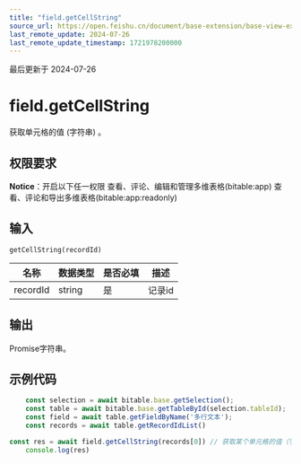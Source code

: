 ```yaml
---
title: "field.getCellString"
source_url: https://open.feishu.cn/document/base-extension/base-view-extensions/api/field/field_getcellstring
last_remote_update: 2024-07-26
last_remote_update_timestamp: 1721978200000
---
```

最后更新于 2024-07-26

# field.getCellString
获取单元格的值 (字符串) 。

## 权限要求
**Notice**：开启以下任一权限
查看、评论、编辑和管理多维表格(bitable:app)
查看、评论和导出多维表格(bitable:app:readonly)

## 输入
```
getCellString(recordId)
```

名称 | 数据类型 | 是否必填 | 描述
--- | --- | --- | ---
recordId | string | 是 | 记录id

## 输出
Promise字符串。
## 示例代码

```js
    const selection = await bitable.base.getSelection();
    const table = await bitable.base.getTableById(selection.tableId);
    const field = await table.getFieldByName('多行文本');
    const records = await table.getRecordIdList()

const res = await field.getCellString(records[0]) // 获取某个单元格的值（字符串）
    console.log(res)
```
